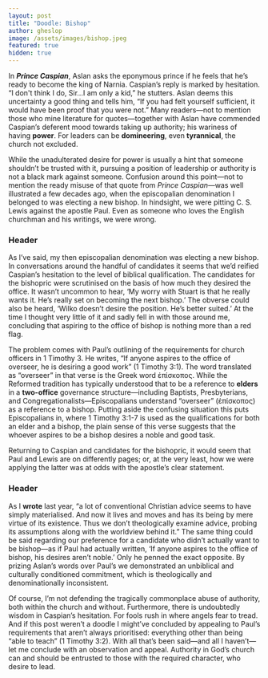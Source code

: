 ```yaml
---
layout: post
title: "Doodle: Bishop"
author: gheslop
image: /assets/images/bishop.jpeg
featured: true
hidden: true
---
```

In ***Prince Caspian***, Aslan asks the eponymous prince if he feels that he’s ready to become the king of Narnia. Caspian’s reply is marked by hesitation. “I don't think I do, Sir…I am only a kid,” he stutters. Aslan deems this uncertainty a good thing and tells him, “If you had felt yourself sufficient, it would have been proof that you were not.” Many readers—not to mention those who mine literature for quotes—together with Aslan have commended Caspian’s deferent mood towards taking up authority; his wariness of having **power**. For leaders can be **domineering**, even **tyrannical**, the church not excluded.

While the unadulterated desire for power is usually a hint that someone shouldn’t be trusted with it, pursuing a position of leadership or authority is not a black mark against someone. Confusion around this point—not to mention the ready misuse of that quote from *Prince Caspian*—was well illustrated a few decades ago, when the episcopalian denomination I belonged to was electing a new bishop. In hindsight, we were pitting C. S. Lewis against the apostle Paul. Even as someone who loves the English churchman and his writings, we were wrong.

### Header

As I’ve said, my then episcopalian denomination was electing a new bishop. In conversations around the handful of candidates it seems that we’d reified Caspian’s hesitation to the level of biblical qualification. The candidates for the bishopric were scrutinised on the basis of how much they desired the office. It wasn’t uncommon to hear, ‘My worry with Stuart is that he really wants it. He’s really set on becoming the next bishop.’ The obverse could also be heard, ‘Wilko doesn’t desire the position. He’s better suited.’ At the time I thought very little of it and sadly fell in with those around me, concluding that aspiring to the office of bishop is nothing more than a red flag.

The problem comes with Paul’s outlining of the requirements for church officers in 1 Timothy 3. He writes, “If anyone aspires to the office of overseer, he is desiring a good work” (1 Timothy 3:1). The word translated as “overseer” in that verse is the Greek word ἐπίσκοπος. While the Reformed tradition has typically understood that to be a reference to **elders** in a **two-office** governance structure—including Baptists, Presbyterians, and Congregationalists—Episcopalians understand “overseer” (ἐπίσκοπος) as a reference to a bishop. Putting aside the confusing situation this puts Episcopalians in, where 1 Timothy 3:1-7 is used as the qualifications for both an elder and a bishop, the plain sense of this verse suggests that the whoever aspires to be a bishop desires a noble and good task.

Returning to Caspian and candidates for the bishopric, it would seem that Paul and Lewis are on differently pages; or, at the very least, how we were applying the latter was at odds with the apostle’s clear statement.

### Header

As I **wrote** last year, “a lot of conventional Christian advice seems to have simply materialised. And now it lives and moves and has its being by mere virtue of its existence. Thus we don’t theologically examine advice, probing its assumptions along with the worldview behind it.” The same thing could be said regarding our preference for a candidate who didn’t actually want to be bishop—as if Paul had actually written, ‘If anyone aspires to the office of bishop, his desires aren’t noble.’ Only he penned the exact opposite. By prizing Aslan’s words over Paul’s we demonstrated an unbiblical and culturally conditioned commitment, which is theologically and denominationally inconsistent.

Of course, I’m not defending the tragically commonplace abuse of authority, both within the church and without. Furthermore, there is undoubtedly wisdom in Caspian’s hesitation. For fools rush in where angels fear to tread. And if this post weren’t a doodle I might’ve concluded by appealing to Paul’s requirements that aren’t always prioritised: everything other than being “able to teach” (1 Timothy 3:2). With all that’s been said—and all I haven’t—let me conclude with an observation and appeal. Authority in God’s church can and should be entrusted to those with the required character, who desire to lead.